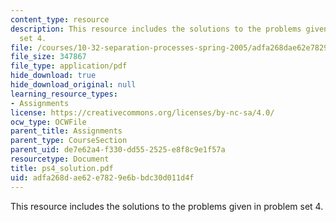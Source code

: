 ```yaml
---
content_type: resource
description: This resource includes the solutions to the problems given in problem
  set 4.
file: /courses/10-32-separation-processes-spring-2005/adfa268dae62e7829e6bbdc30d011d4f_ps4_solution.pdf
file_size: 347867
file_type: application/pdf
hide_download: true
hide_download_original: null
learning_resource_types:
- Assignments
license: https://creativecommons.org/licenses/by-nc-sa/4.0/
ocw_type: OCWFile
parent_title: Assignments
parent_type: CourseSection
parent_uid: de7e62a4-f330-dd55-2525-e8f8c9e1f57a
resourcetype: Document
title: ps4_solution.pdf
uid: adfa268d-ae62-e782-9e6b-bdc30d011d4f
---
```

This resource includes the solutions to the problems given in problem set 4.